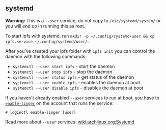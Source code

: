 systemd
-------

**Warning:** This is a `--user` service, do not copy to `/etc/systemd/system/` or you will end up in running this as root.

To start ipfs with systemd, run `mkdir -p ~/.config/systemd/user && cp ipfs.service ~/.config/systemd/user/`.

After you've created your ipfs folder with `ipfs init` you can control the daemon with the following commands:

- `systemctl --user start ipfs` - start the daemon
- `systemctl --user stop ipfs` - stop the daemon
- `systemctl --user status ipfs` - get status of the daemon
- `systemctl --user enable ipfs` - enables the daemon at boot
- `systemctl --user disable ipfs` - disables the daemon at boot

If you haven't already enabled `--user` services to run at boot, you have to [`enable-linger`][1] on the account that runs the service:

```
# loginctl enable-linger [user]
```

Read more about `--user` services: [wiki.archlinux.org:Systemd ][2]

[1]: http://www.freedesktop.org/software/systemd/man/loginctl.html
[2]: https://wiki.archlinux.org/index.php/Systemd/User#Automatic_start-up_of_systemd_user_instances

